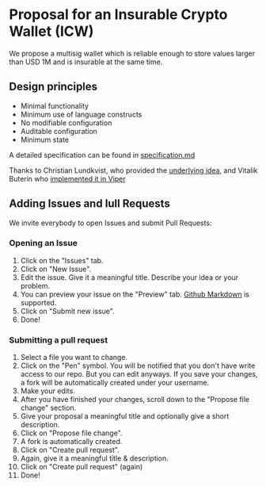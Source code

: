 # Proposal for an Insurable Crypto Wallet (ICW) ###

We propose a multisig wallet which is reliable enough to store 
values larger than USD 1M and is insurable at the same time.

## Design principles ##

* Minimal functionality
* Minimum use of language constructs
* No modifiable configuration
* Auditable configuration
* Minimum state

A detailed specification can be found in [specification.md](specification.md)

Thanks to Christian Lundkvist, who provided the [underlying idea](https://github.com/christianlundkvist/simple-multisig), and
Vitalik Buterin who [implemented it in Viper](https://github.com/ethereum/viper/blob/master/examples/wallet/wallet.v.py)

## Adding Issues and Iull Requests

We invite everybody to open Issues and submit Pull Requests:

### Opening an Issue

1. Click on the "Issues" tab.
2. Click on "New Issue".
3. Edit the issue. Give it a meaningful title. Describe your idea or your problem.
4. You can preview your issue on the "Preview" tab. [Github Markdown](https://guides.github.com/features/mastering-markdown/) is supported.
5. Click on "Submit new issue".
6. Done!

### Submitting a pull request

1. Select a file you want to change.
2. Click on the "Pen" symbol. You will be notified that you don't have write access to our repo. But you can edit anyways. If you save your changes, a fork will be automatically created under your username. 
3. Make your edits.
4. After you have finished your changes, scroll down to the "Propose file change" section.
5. Give your proposal a meaningful title and optionally give a short description.
6. Click on "Propose file change".
7. A fork is automatically created.
8. Click on "Create pull request".
9. Again, give it a meaningful title & description.
10. Click on "Create pull request" (again)
11. Done!
